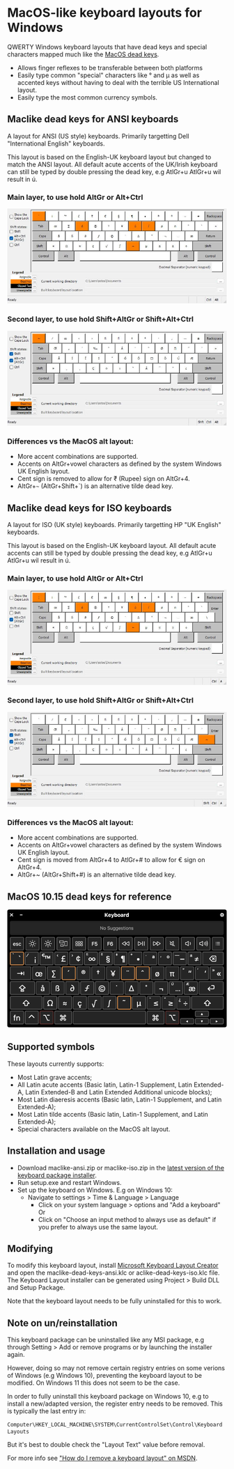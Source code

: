 MacOS-like keyboard layouts for Windows
=======================================

QWERTY Windows keyboard layouts that have dead keys and special characters
mapped much like the [MacOS dead keys].

- Allows finger reflexes to be transferable between both platforms
- Easily type common "special" characters like ° and μ as well as accented keys
  without having to deal with the terrible US International layout.
- Easily type the most common currency symbols.

Maclike dead keys for ANSI keyboards
------------------------------------

A layout for ANSI (US style) keyboards. Primarily targetting Dell
"International English" keyboards.

This layout is based on the English-UK keyboard layout but changed to match
the ANSI layout. All default acute accents of the UK/Irish keyboard  can still
be typed by double pressing the dead key, e.g AtlGr+u AtlGr+u wil result in ú.

### Main layer, to use hold AltGr or Alt+Ctrl

![AltGr layer](img/mac-ansiAltGr.jpg)

### Second layer, to use hold Shift+AltGr or Shift+Alt+Ctrl

![Shift-AltGr layer](img/mac-ansiShftAltGr.jpg)

### Differences vs the MacOS alt layout:

- More accent combinations are supported.
- Accents on AltGr+vowel characters as defined by the system Windows UK English
  layout.
- Cent sign is removed to allow for ₹ (Rupee) sign on AltGr+4.
- AltGr+`~` (AltGr+Shift+`) is an alternative tilde dead key.

Maclike dead keys for ISO keyboards
-----------------------------------

A layout for ISO (UK style) keyboards. Primarily targetting HP "UK English"
keyboards.

This layout is based on the English-UK keyboard layout. All default acute
accents can still be typed by double pressing the dead key, e.g AtlGr+u AtlGr+u
wil result in ú.

### Main layer, to use hold AltGr or Alt+Ctrl

![AltGr layer](img/mac-isoAltGr.jpg)

### Second layer, to use hold Shift+AltGr or Shift+Alt+Ctrl

![Shift-AltGr layer](img/mac-isoShftAltGr.jpg)

### Differences vs the MacOS alt layout:

- More accent combinations are supported.
- Accents on AltGr+vowel characters as defined by the system Windows UK English
  layout.
- Cent sign is moved from AltGr+4 to AtlGr+# to allow for € sign on AltGr+4.
- AltGr+~ (AltGr+Shift+#) is an alternative tilde dead key.

MacOS 10.15 dead keys for reference
-----------------------------------

![MacOS dead keys](img/macos.png)

Supported symbols
-----------------

These layouts currently supports:

- Most Latin grave accents;
- All Latin acute accents (Basic latin, Latin-1 Supplement, Latin Extended-A,
  Latin Extended-B and Latin Extended Additional unicode blocks);
- Most Latin diaeresis accents (Basic latin, Latin-1 Supplement, and Latin
  Extended-A);
- Most Latin tilde accents (Basic latin, Latin-1 Supplement, and Latin
  Extended-A);
- Special characters available on the MacOS alt layout.

Installation and usage
----------------------

- Download maclike-ansi.zip or maclike-iso.zip in the [latest version of the keyboard package installer][release].
- Run setup.exe and restart Windows.
- Set up the keyboard on Windows. E.g on Windows 10:
  - Navigate to settings > Time & Language > Language
      - Click on your system language > options and "Add a keyboard"
      Or
      - Click on "Choose an input method to always use as default" if you prefer
        to always use the same layout.

Modifying
---------

To modify this keyboard layout, install [Microsoft Keyboard Layout Creator] and
open the maclike-dead-keys-ansi.klc or aclike-dead-keys-iso.klc file. The
Keyboard Layout installer can be generated using Project > Build DLL and Setup
Package.

Note that the keyboard layout needs to be fully uninstalled for this to work.

Note on un/reinstallation
-------------------------

This keyboard package can be uninstalled like any MSI package, e.g through
Setting > Add or remove programs or by launching the installer again.

However, doing so may not remove certain registry entries on some verions of
Windows (e.g Windows 10), preventing the keyboard layout to be modified. On
Windows 11 this does not seem to be the case.

In order to fully uninstall this keyboard package on Windows 10, e.g to install
a new/adapted version, the register entry needs to be removed. This is typically
the last entry in:

```
Computer\HKEY_LOCAL_MACHINE\SYSTEM\CurrentControlSet\Control\Keyboard Layouts
```

But it's best to double check the "Layout Text" value before removal.

For more info see ["How do I remove a keyboard layout" on MSDN][remove-layout].

[MacOS dead keys]: https://support.apple.com/en-ie/guide/mac-help/mh27474/mac
[Microsoft Keyboard Layout Creator]: https://www.microsoft.com/en-us/download/details.aspx?id=102134
[release]: https://github.com/seppestas/maclike-windows-keyboard-layout/releases/latest
[remove-layout]: https://social.msdn.microsoft.com/Forums/ie/en-US/6e143a03-3fda-43fd-831b-2c3056d732b1/how-do-i-remove-a-keyboard-layout
